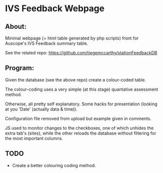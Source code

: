 # IVS Feedback Webpage

## About:

Minimal webpage (= html table generated by php scripts) front
for Auscope's IVS Feedback summary table.

See the related repo:
https://github.com/tiegemccarthy/stationFeedbackDB

## Program:

Given the database (see the above repo) create a colour-coded table.

The colour-coding uses a very simple (at this stage) quantative assessment
method.

Otherwise, all pretty self explanatory. Some hacks for presentation (looking at
you 'Date' (actually data & time)).

Configuration file removed from upload but example given in comments.

JS used to monitor changes to the checkboxes, one of which unhides the extra
tab's (sites), while the other reloads the database without filtering for the
most important columns.


## TODO

- Create a better colouring coding method.


